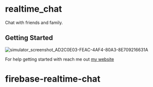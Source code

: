 # realtime_chat

Chat with friends and family.

## Getting Started
![simulator_screenshot_AD2C0E03-FEAC-4AF4-80A3-8E709216631A](https://user-images.githubusercontent.com/48179354/191937560-93fae11d-da08-4f54-9b54-037bef826f41.png)


For help getting started with reach me out
[my website](https://johnmbugua.info/)
# firebase-realtime-chat
